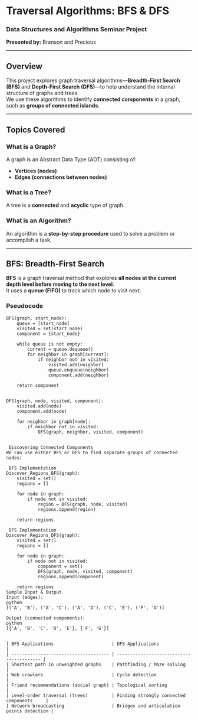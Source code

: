 #  Traversal Algorithms: BFS & DFS
### Data Structures and Algorithms Seminar Project  
**Presented by:** Branson and Precious  

---

##  Overview

This project explores graph traversal algorithms—**Breadth-First Search (BFS)** and **Depth-First Search (DFS)**—to help understand the internal structure of graphs and trees.  
We use these algorithms to identify **connected components** in a graph, such as **groups of connected islands**.

---

## Topics Covered

###  What is a Graph?
A graph is an Abstract Data Type (ADT) consisting of:
- **Vertices (nodes)**
- **Edges (connections between nodes)**

###  What is a Tree?
A tree is a **connected** and **acyclic** type of graph.

###  What is an Algorithm?
An algorithm is a **step-by-step procedure** used to solve a problem or accomplish a task.

---

##  BFS: Breadth-First Search

**BFS** is a graph traversal method that explores **all nodes at the current depth level before moving to the next level**.  
It uses a **queue (FIFO)** to track which node to visit next.

###  Pseudocode

```text
BFS(graph, start_node):
    queue = [start_node]
    visited = set(start_node)
    component = {start_node}

    while queue is not empty:
        current = queue.dequeue()
        for neighbor in graph[current]:
            if neighbor not in visited:
                visited.add(neighbor)
                queue.enqueue(neighbor)
                component.add(neighbor)

    return component


DFS(graph, node, visited, component):
    visited.add(node)
    component.add(node)

    for neighbor in graph[node]:
        if neighbor not in visited:
            DFS(graph, neighbor, visited, component)


 Discovering Connected Components
We can use either BFS or DFS to find separate groups of connected nodes:

 BFS Implementation
Discover_Regions_BFS(graph):
    visited = set()
    regions = []

    for node in graph:
        if node not in visited:
            region = BFS(graph, node, visited)
            regions.append(region)

    return regions

 DFS Implementation
Discover_Regions_DFS(graph):
    visited = set()
    regions = []

    for node in graph:
        if node not in visited:
            component = set()
            DFS(graph, node, visited, component)
            regions.append(component)

    return regions
Sample Input & Output
Input (edges):
python
[('A', 'B'), ('A', 'C'), ('A', 'D'), ('C', 'E'), ('F', 'G')]

Output (connected components):
python
[{'A', 'B', 'C', 'D', 'E'}, {'F', 'G'}]


| BFS Applications                      | DFS Applications                          |
| ------------------------------------- | ----------------------------------------- |
| Shortest path in unweighted graphs    | Pathfinding / Maze solving                |
| Web crawlers                          | Cycle detection                           |
| Friend recommendations (social graph) | Topological sorting                       |
| Level-order traversal (trees)         | Finding strongly connected components     |
| Network broadcasting                  | Bridges and articulation points detection |


